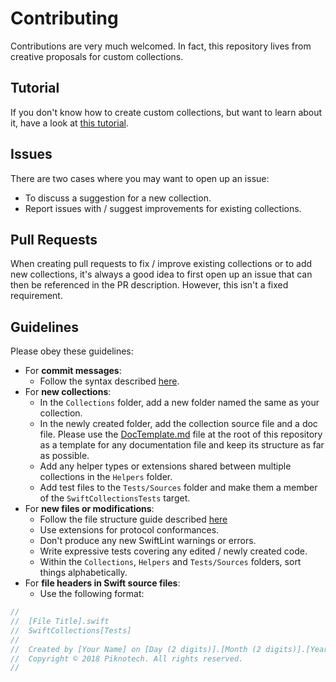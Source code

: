 # Contributing

Contributions are very much welcomed. In fact, this repository lives from creative proposals for custom collections.

## Tutorial

If you don't know how to create custom collections, but want to learn about it, have a look at [this tutorial](https://www.raywenderlich.com/139591/building-custom-collection-swift).

## Issues

There are two cases where you may want to open up an issue:
- To discuss a suggestion for a new collection.
- Report issues with / suggest improvements for existing collections.

## Pull Requests

When creating pull requests to fix / improve existing collections or to add new collections, it's always a good idea to first open up an issue that can then be referenced in the PR description. However, this isn't a fixed requirement.

## Guidelines

Please obey these guidelines:
- For **commit messages**:
    - Follow the syntax described [here](http://chris.beams.io/posts/git-commit/).
- For **new collections**:
    - In the `Collections` folder, add a new folder named the same as your collection.
    - In the newly created folder, add the collection source file and a doc file. Please use the [DocTemplate.md](https://github.com/piknotech/SwiftCollections/blob/stable/DocTemplate.md) file at the root of this repository as a template for any documentation file and keep its structure as far as possible.
    - Add any helper types or extensions shared between multiple collections in the `Helpers` folder.
    - Add test files to the `Tests/Sources` folder and make them a member of the `SwiftCollectionsTests` target.
- For **new files or modifications**:
    - Follow the file structure guide described [here](http://bestpractices.jamitlabs.com/t/file-structure-use-of-mark/84)
    - Use extensions for protocol conformances.
    - Don't produce any new SwiftLint warnings or errors.
    - Write expressive tests covering any edited / newly created code.
    - Within the `Collections`, `Helpers` and `Tests/Sources` folders, sort things alphabetically.
- For **file headers in Swift source files**:
    - Use the following format:

```swift
//
//  [File Title].swift
//  SwiftCollections[Tests]
//
//  Created by [Your Name] on [Day (2 digits)].[Month (2 digits)].[Year (2 digits)].
//  Copyright © 2018 Piknotech. All rights reserved.
//
```

